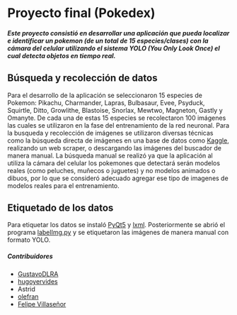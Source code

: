 # Proyecto final (Pokedex)

##### Este proyecto consistió en desarrollar una aplicación que pueda localizar e identificar un pokemon (de un total de 15 especies/clases) con la cámara del celular utilizando el sistema  YOLO (You Only Look Once) el cual detecta objetos en tiempo real.

## Búsqueda y recolección de datos
Para el desarrollo de la aplicación se seleccionaron 15 especies de Pokemon: Pikachu, Charmander, Lapras, Bulbasaur, Evee, Psyduck, Squirtle, Ditto, Growlithe, Blastoise, Snorlax, Mewtwo, Magneton, Gastly y Omanyte.
De cada una de estas 15 especies se recolectaron 100 imágenes las cuales se utilizaron en la fase del entrenamiento de la red neuronal. Para la busqueda y recolección de imágenes se utilizaron diversas técnicas como la búsqueda directa de imágenes en una base de datos como [Kaggle](https://www.kaggle.com/lantian773030/pokemonclassification), realizando un web scraper, o descargando las imágenes del buscador de manera manual. La búsqueda manual se realizó ya que la aplicación al utiliza la cámara del celular los pokemones que detectará serán modelos reales (como peluches, muñecos o juguetes) y no modelos animados o dibuos, por lo que se consideró adecuado agregar ese tipo de imagenes de modelos reales para el entrenamiento.

## Etiquetado de los datos
Para etiquetar los datos se instaló [PyQt5](https://www.riverbankcomputing.com/software/pyqt/download) y [lxml](https://lxml.de/installation.html). Posteriormente se abrió el programa [labelImg.py](https://github.com/tzutalin/labelImg#labelimg) y se etiquetaron las imágenes de manera manual con formato YOLO.




##### Contribuidores
* [GustavoDLRA](https://github.com/GustavoDLRA)
* [hugoyervides](https://github.com/hugoyervides)
* Astrid
* [olefran](https://github.com/olefran)
* [Felipe Villaseñor](https://github.com/Felipev201)
